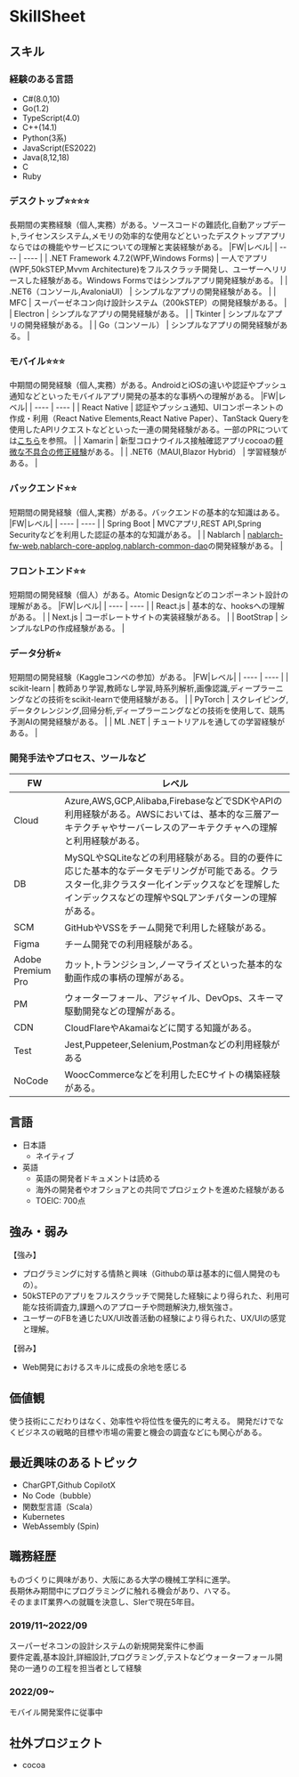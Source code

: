 # SkillSheet

## スキル
### 経験のある言語
- C#(8.0,10)
- Go(1.2)
- TypeScript(4.0)
- C++(14.1)
- Python(3系)
- JavaScript(ES2022)
- Java(8,12,18)
- C
- Ruby
  
### デスクトップ⭐⭐⭐⭐
長期間の実務経験（個人,実務）がある。ソースコードの難読化,自動アップデート,ライセンスシステム,メモリの効率的な使用などといったデスクトップアプリならではの機能やサービスについての理解と実装経験がある。
|FW|レベル|
| ---- | ---- |
|  .NET Framework 4.7.2(WPF,Windows Forms)  |  一人でアプリ(WPF,50kSTEP,Mvvm Architecture)をフルスクラッチ開発し、ユーザーへリリースした経験がある。Windows Formsではシンプルアプリ開発経験がある。  |
|  .NET6（コンソール,AvaloniaUI）  |  シンプルなアプリの開発経験がある。  |
|  MFC  |  スーパーゼネコン向け設計システム（200kSTEP）の開発経験がある。  |
|  Electron  |  シンプルなアプリの開発経験がある。  |
|  Tkinter  |  シンプルなアプリの開発経験がある。  |
|  Go（コンソール）  |  シンプルなアプリの開発経験がある。  |

### モバイル⭐⭐⭐
中期間の開発経験（個人,実務）がある。AndroidとiOSの違いや認証やプッシュ通知などといったモバイルアプリ開発の基本的な事柄への理解がある。
|FW|レベル|
| ---- | ---- |
|  React Native  |  認証やプッシュ通知、UIコンポーネントの作成・利用（React Native Elements,React Native Paper）、TanStack Queryを使用したAPIリクエストなどといった一連の開発経験がある。一部のPRについては[こちら](https://github.com/ws-4020/mobile-app-crib-notes/pulls?q=is%3Apr+author%3Atakikunxo+is%3Aclosed)を参照。  |
|  Xamarin  |  新型コロナウイルス接触確認アプリcocoaの[軽微な不具合の修正経験](https://github.com/cocoa-mhlw/cocoa/pull/854)がある。  |
|  .NET6（MAUI,Blazor Hybrid）  |  学習経験がある。  |

### バックエンド⭐⭐
短期間の開発経験（個人,実務）がある。バックエンドの基本的な知識はある。
|FW|レベル|
| ---- | ---- |
|  Spring Boot  |  MVCアプリ,REST API,Spring Securityなどを利用した認証の基本的な知識がある。  |
|  Nablarch  | [nablarch-fw-web](https://github.com/nablarch/nablarch-fw-web/pulls?q=is%3Apr+author%3Atakikunxo+is%3Aclosed+),[nablarch-core-applog](https://github.com/nablarch/nablarch-core-applog/pulls?q=is%3Apr+author%3Atakikunxo+is%3Aclosed+),[nablarch-common-dao](https://github.com/nablarch/nablarch-common-dao/pulls?q=is%3Apr+author%3Atakikunxo+is%3Aclosed+)の開発経験がある。  |

### フロントエンド⭐⭐
短期間の開発経験（個人）がある。Atomic Designなどのコンポーネント設計の理解がある。
|FW|レベル|
| ---- | ---- |
|  React.js  |  基本的な、hooksへの理解がある。  |
|  Next.js  |  コーポレートサイトの実装経験がある。  |
|  BootStrap  |  シンプルなLPの作成経験がある。  |

### データ分析⭐
短期間の開発経験（Kaggleコンペの参加）がある。
|FW|レベル|
| ---- | ---- |
|  scikit-learn  |  教師あり学習,教師なし学習,時系列解析,画像認識,ディープラーニングなどの技術をscikit-learnで使用経験がある。  |
|  PyTorch  |  スクレイピング,データクレンジング,回帰分析,ディープラーニングなどの技術を使用して、競馬予測AIの開発経験がある。  |
|  ML .NET  |  チュートリアルを通しての学習経験がある。  |

### 開発手法やプロセス、ツールなど
|FW|レベル|
| ---- | ---- |
|  Cloud  | Azure,AWS,GCP,Alibaba,FirebaseなどでSDKやAPIの利用経験がある。AWSにおいては、基本的な三層アーキテクチャやサーバーレスのアーキテクチャへの理解と利用経験がある。  |
|  DB  |  MySQLやSQLiteなどの利用経験がある。目的の要件に応じた基本的なデータモデリングが可能である。クラスター化,非クラスター化インデックスなどを理解したインデックスなどの理解やSQLアンチパターンの理解がある。  |
|  SCM  |  GitHubやVSSをチーム開発で利用した経験がある。  |
|  Figma  | チーム開発での利用経験がある。  |
|  Adobe Premium Pro  |  カット,トランジション,ノーマライズといった基本的な動画作成の事柄の理解がある。  |
|  PM  |  ウォーターフォール、アジャイル、DevOps、スキーマ駆動開発などの理解がある。  |
|  CDN  |  CloudFlareやAkamaiなどに関する知識がある。  |
|  Test  |  Jest,Puppeteer,Selenium,Postmanなどの利用経験がある  |
|  NoCode  |  WoocCommerceなどを利用したECサイトの構築経験がある。  |


## 言語

- 日本語
  - ネイティブ
- 英語
  - 英語の開発者ドキュメントは読める
  - 海外の開発者やオフショアとの共同でプロジェクトを進めた経験がある
  - TOEIC: 700点


## 強み・弱み
【強み】
- プログラミングに対する情熱と興味（Githubの草は基本的に個人開発のもの）。
- 50kSTEPのアプリをフルスクラッチで開発した経験により得られた、利用可能な技術調査力,課題へのアプローチや問題解決力,根気強さ。
- ユーザーのFBを通じたUX/UI改善活動の経験により得られた、UX/UIの感覚と理解。
  
【弱み】
- Web開発におけるスキルに成長の余地を感じる


## 価値観
使う技術にこだわりはなく、効率性や将位性を優先的に考える。
開発だけでなくビジネスの戦略的目標や市場の需要と機会の調査などにも関心がある。


## 最近興味のあるトピック
- CharGPT,Github CopilotX
- No Code（bubble）
- 関数型言語（Scala）
- Kubernetes
- WebAssembly (Spin) 


## 職務経歴
ものづくりに興味があり、大阪にある大学の機械工学科に進学。<br>長期休み期間中にプログラミングに触れる機会があり、ハマる。
<br>そのままIT業界への就職を決意し、SIerで現在5年目。
### 2019/11~2022/09
スーパーゼネコンの設計システムの新規開発案件に参画<br>
要件定義,基本設計,詳細設計,プログラミング,テストなどウォーターフォール開発の一通りの工程を担当者として経験

### 2022/09~
モバイル開発案件に従事中

## 社外プロジェクト
- cocoa
